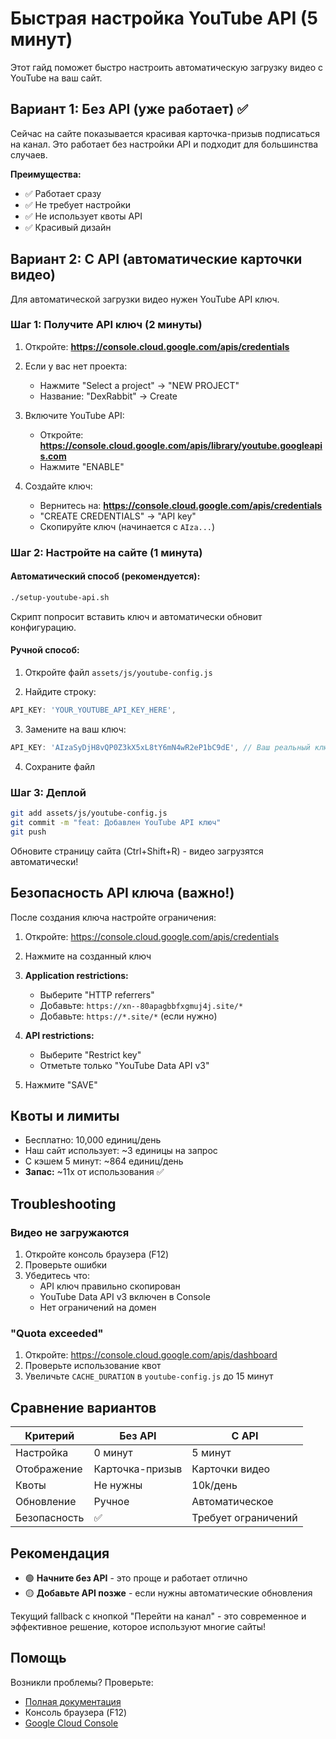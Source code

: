 # Быстрая настройка YouTube API (5 минут)

Этот гайд поможет быстро настроить автоматическую загрузку видео с YouTube на ваш сайт.

## Вариант 1: Без API (уже работает) ✅

Сейчас на сайте показывается красивая карточка-призыв подписаться на канал.
Это работает без настройки API и подходит для большинства случаев.

**Преимущества:**
- ✅ Работает сразу
- ✅ Не требует настройки
- ✅ Не использует квоты API
- ✅ Красивый дизайн

## Вариант 2: С API (автоматические карточки видео)

Для автоматической загрузки видео нужен YouTube API ключ.

### Шаг 1: Получите API ключ (2 минуты)

1. Откройте: **https://console.cloud.google.com/apis/credentials**

2. Если у вас нет проекта:
   - Нажмите "Select a project" → "NEW PROJECT"
   - Название: "DexRabbit" → Create

3. Включите YouTube API:
   - Откройте: **https://console.cloud.google.com/apis/library/youtube.googleapis.com**
   - Нажмите "ENABLE"

4. Создайте ключ:
   - Вернитесь на: **https://console.cloud.google.com/apis/credentials**
   - "CREATE CREDENTIALS" → "API key"
   - Скопируйте ключ (начинается с `AIza...`)

### Шаг 2: Настройте на сайте (1 минута)

#### Автоматический способ (рекомендуется):

```bash
./setup-youtube-api.sh
```

Скрипт попросит вставить ключ и автоматически обновит конфигурацию.

#### Ручной способ:

1. Откройте файл `assets/js/youtube-config.js`

2. Найдите строку:
```javascript
API_KEY: 'YOUR_YOUTUBE_API_KEY_HERE',
```

3. Замените на ваш ключ:
```javascript
API_KEY: 'AIzaSyDjH8vQP0Z3kX5xL8tY6mN4wR2eP1bC9dE', // Ваш реальный ключ
```

4. Сохраните файл

### Шаг 3: Деплой

```bash
git add assets/js/youtube-config.js
git commit -m "feat: Добавлен YouTube API ключ"
git push
```

Обновите страницу сайта (Ctrl+Shift+R) - видео загрузятся автоматически!

## Безопасность API ключа (важно!)

После создания ключа настройте ограничения:

1. Откройте: https://console.cloud.google.com/apis/credentials
2. Нажмите на созданный ключ
3. **Application restrictions:**
   - Выберите "HTTP referrers"
   - Добавьте: `https://xn--80apagbbfxgmuj4j.site/*`
   - Добавьте: `https://*.site/*` (если нужно)

4. **API restrictions:**
   - Выберите "Restrict key"
   - Отметьте только "YouTube Data API v3"

5. Нажмите "SAVE"

## Квоты и лимиты

- Бесплатно: 10,000 единиц/день
- Наш сайт использует: ~3 единицы на запрос
- С кэшем 5 минут: ~864 единиц/день
- **Запас:** ~11x от использования ✅

## Troubleshooting

### Видео не загружаются

1. Откройте консоль браузера (F12)
2. Проверьте ошибки
3. Убедитесь что:
   - API ключ правильно скопирован
   - YouTube Data API v3 включен в Console
   - Нет ограничений на домен

### "Quota exceeded"

1. Откройте: https://console.cloud.google.com/apis/dashboard
2. Проверьте использование квот
3. Увеличьте `CACHE_DURATION` в `youtube-config.js` до 15 минут

## Сравнение вариантов

| Критерий | Без API | С API |
|----------|---------|-------|
| Настройка | 0 минут | 5 минут |
| Отображение | Карточка-призыв | Карточки видео |
| Квоты | Не нужны | 10k/день |
| Обновление | Ручное | Автоматическое |
| Безопасность | ✅ | Требует ограничений |

## Рекомендация

- 🟢 **Начните без API** - это проще и работает отлично
- 🟡 **Добавьте API позже** - если нужны автоматические обновления

Текущий fallback с кнопкой "Перейти на канал" - это современное и эффективное решение, которое используют многие сайты!

## Помощь

Возникли проблемы? Проверьте:
- [Полная документация](YOUTUBE_SETUP.md)
- Консоль браузера (F12)
- [Google Cloud Console](https://console.cloud.google.com/)
